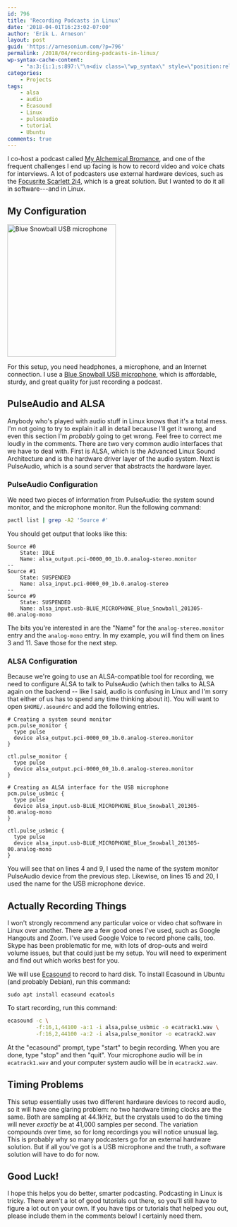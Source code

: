 ```yaml
---
id: 796
title: 'Recording Podcasts in Linux'
date: '2018-04-01T16:23:02-07:00'
author: 'Erik L. Arneson'
layout: post
guid: 'https://arnesonium.com/?p=796'
permalink: /2018/04/recording-podcasts-in-linux/
wp-syntax-cache-content:
    - "a:3:{i:1;s:897:\"\n<div class=\"wp_syntax\" style=\"position:relative;\"><table><tr><td class=\"line_numbers\"><pre>1\n2\n3\n4\n5\n6\n7\n8\n9\n10\n11\n</pre></td><td class=\"code\"><pre class=\"\" style=\"font-family:monospace;\">Source #<span style=\"\">0</span>\n    State: IDLE\n    Name: alsa_output.pci-0000_00_1b.0.analog-stereo.monitor\n--\nSource #<span style=\"\">1</span>\n    State: SUSPENDED\n    Name: alsa_input.pci-0000_00_1b.0.analog-stereo\n--\nSource #<span style=\"\">9</span>\n    State: SUSPENDED\n    Name: alsa_input.usb-BLUE_MICROPHONE_Blue_Snowball_201305-00.analog-mono</pre></td></tr></table><p class=\"theCode\" style=\"display:none;\">Source #0\n    State: IDLE\n    Name: alsa_output.pci-0000_00_1b.0.analog-stereo.monitor\n--\nSource #1\n    State: SUSPENDED\n    Name: alsa_input.pci-0000_00_1b.0.analog-stereo\n--\nSource #9\n    State: SUSPENDED\n    Name: alsa_input.usb-BLUE_MICROPHONE_Blue_Snowball_201305-00.analog-mono</p></div>\n\";i:2;s:1549:\"\n<div class=\"wp_syntax\" style=\"position:relative;\"><table><tr><td class=\"line_numbers\"><pre>1\n2\n3\n4\n5\n6\n7\n8\n9\n10\n11\n12\n13\n14\n15\n16\n17\n18\n19\n20\n21\n</pre></td><td class=\"code\"><pre class=\"\" style=\"font-family:monospace;\"># Creating a system sound monitor\npcm.pulse_monitor <span class=\"br0\">&#123;</span>\n  type pulse\n  device alsa_output.pci-0000_00_1b.0.analog-stereo.monitor\n<span class=\"br0\">&#125;</span>\n&nbsp;\nctl.pulse_monitor <span class=\"br0\">&#123;</span>\n  type pulse\n  device alsa_output.pci-0000_00_1b.0.analog-stereo.monitor\n<span class=\"br0\">&#125;</span>\n&nbsp;\n# Creating an ALSA interface for the USB microphone\npcm.pulse_usbmic <span class=\"br0\">&#123;</span>\n  type pulse\n  device alsa_input.usb-BLUE_MICROPHONE_Blue_Snowball_201305-00.analog-mono\n<span class=\"br0\">&#125;</span>\n&nbsp;\nctl.pulse_usbmic <span class=\"br0\">&#123;</span>\n  type pulse\n  device alsa_input.usb-BLUE_MICROPHONE_Blue_Snowball_201305-00.analog-mono\n<span class=\"br0\">&#125;</span></pre></td></tr></table><p class=\"theCode\" style=\"display:none;\"># Creating a system sound monitor\npcm.pulse_monitor {\n  type pulse\n  device alsa_output.pci-0000_00_1b.0.analog-stereo.monitor\n}\n\nctl.pulse_monitor {\n  type pulse\n  device alsa_output.pci-0000_00_1b.0.analog-stereo.monitor\n}\n\n# Creating an ALSA interface for the USB microphone\npcm.pulse_usbmic {\n  type pulse\n  device alsa_input.usb-BLUE_MICROPHONE_Blue_Snowball_201305-00.analog-mono\n}\n\nctl.pulse_usbmic {\n  type pulse\n  device alsa_input.usb-BLUE_MICROPHONE_Blue_Snowball_201305-00.analog-mono\n}</p></div>\n\";i:3;s:1028:\"\n<div class=\"wp_syntax\" style=\"position:relative;\"><table><tr><td class=\"line_numbers\"><pre>1\n2\n3\n</pre></td><td class=\"code\"><pre class=\"bash\" style=\"font-family:monospace;\">ecasound <span style=\"color: #660033;\">-c</span> \\\n         -f:<span style=\"color: #000000;\">16</span>,<span style=\"color: #000000;\">1</span>,<span style=\"color: #000000;\">44100</span> -a:<span style=\"color: #000000;\">1</span> <span style=\"color: #660033;\">-i</span> alsa,pulse_usbmic <span style=\"color: #660033;\">-o</span> ecatrack1.wav \\\n         -f:<span style=\"color: #000000;\">16</span>,<span style=\"color: #000000;\">2</span>,<span style=\"color: #000000;\">44100</span> -a:<span style=\"color: #000000;\">2</span> <span style=\"color: #660033;\">-i</span> alsa,pulse_monitor <span style=\"color: #660033;\">-o</span> ecatrack2.wav</pre></td></tr></table><p class=\"theCode\" style=\"display:none;\">ecasound -c \\\n         -f:16,1,44100 -a:1 -i alsa,pulse_usbmic -o ecatrack1.wav \\\n         -f:16,2,44100 -a:2 -i alsa,pulse_monitor -o ecatrack2.wav</p></div>\n\";}"
categories:
    - Projects
tags:
    - alsa
    - audio
    - Ecasound
    - Linux
    - pulseaudio
    - tutorial
    - Ubuntu
comments: true    
---
```


I co-host a podcast called <a href="https://myalchemicalbromance.com/" rel="noopener" target="_blank">My Alchemical Bromance</a>, and one of the frequent challenges I end up facing is how to record video and voice chats for interviews. A lot of podcasters use external hardware devices, such as the <a href="https://amzn.to/2Gt0iOc" rel="noopener" target="_blank">Focusrite Scarlett 2i4</a>, which is a great solution. But I wanted to do it all in software---and in Linux.
<!--more-->

## My Configuration

<a href="https://amzn.to/2GJJBgt"><img src="https://arnesonium.com/wp-content/uploads/2018/04/Blue-Snowball-USB-246x300.png#right" alt="Blue Snowball USB microphone" width="246" height="300" class="size-medium wp-image-797" /></a>

For this setup, you need headphones, a microphone, and an Internet connection. I use a <a href="https://amzn.to/2H4C8Gs" rel="noopener" target="_blank">Blue Snowball USB microphone</a>, which is affordable, sturdy, and great quality for just recording a podcast.

## PulseAudio and ALSA

Anybody who's played with audio stuff in Linux knows that it's a total mess. I'm not going to try to explain it all in detail because I'll get it wrong, and even this section I'm *probably* going to get wrong. Feel free to correct me loudly in the comments. There are two very common audio interfaces that we have to deal with. First is ALSA, which is the Advanced Linux Sound Architecture and is the hardware driver layer of the audio system. Next is PulseAudio, which is a sound server that abstracts the hardware layer.

### PulseAudio Configuration

We need two pieces of information from PulseAudio: the system sound monitor, and the microphone monitor. Run the following command:

```bash
pactl list | grep -A2 'Source #'
```

You should get output that looks like this:

```
Source #0
	State: IDLE
	Name: alsa_output.pci-0000_00_1b.0.analog-stereo.monitor
--
Source #1
	State: SUSPENDED
	Name: alsa_input.pci-0000_00_1b.0.analog-stereo
--
Source #9
	State: SUSPENDED
	Name: alsa_input.usb-BLUE_MICROPHONE_Blue_Snowball_201305-00.analog-mono
```

The bits you're interested in are the "Name" for the `analog-stereo.monitor` entry and the `analog-mono` entry. In my example, you will find them on lines 3 and 11. Save those for the next step.

### ALSA Configuration

Because we're going to use an ALSA-compatible tool for recording, we need to configure ALSA to talk to PulseAudio (which then talks to ALSA again on the backend -- like I said, audio is confusing in Linux and I'm sorry that either of us has to spend any time thinking about it). You will want to open `$HOME/.asoundrc` and add the following entries.

```
# Creating a system sound monitor
pcm.pulse_monitor {
  type pulse
  device alsa_output.pci-0000_00_1b.0.analog-stereo.monitor
}

ctl.pulse_monitor {
  type pulse
  device alsa_output.pci-0000_00_1b.0.analog-stereo.monitor
}

# Creating an ALSA interface for the USB microphone
pcm.pulse_usbmic {
  type pulse
  device alsa_input.usb-BLUE_MICROPHONE_Blue_Snowball_201305-00.analog-mono
}

ctl.pulse_usbmic {
  type pulse
  device alsa_input.usb-BLUE_MICROPHONE_Blue_Snowball_201305-00.analog-mono
}
```

You will see that on lines 4 and 9, I used the name of the system monitor PulseAudio device from the previous step. Likewise, on lines 15 and 20, I used the name for the USB microphone device.

## Actually Recording Things

I won't strongly recommend any particular voice or video chat software in Linux over another. There are a few good ones I've used, such as Google Hangouts and Zoom. I've used Google Voice to record phone calls, too. Skype has been problematic for me, with lots of drop-outs and weird volume issues, but that could just be my setup. You will need to experiment and find out which works best for you.

We will use <a href="http://www.eca.cx/ecasound/" rel="noopener" target="_blank">Ecasound</a> to record to hard disk. To install Ecasound in Ubuntu (and probably Debian), run this command:

```shell
sudo apt install ecasound ecatools
```

To start recording, run this command:

```bash
ecasound -c \
         -f:16,1,44100 -a:1 -i alsa,pulse_usbmic -o ecatrack1.wav \
         -f:16,2,44100 -a:2 -i alsa,pulse_monitor -o ecatrack2.wav
```

At the "ecasound" prompt, type "start" to begin recording. When you are done, type "stop" and then "quit". Your microphone audio will be in `ecatrack1.wav` and your computer system audio will be in `ecatrack2.wav`.

## Timing Problems

This setup essentially uses two different hardware devices to record audio, so it will have one glaring problem: no two hardware timing clocks are the same. Both are sampling at 44.1kHz, but the crystals used to do the timing will never *exactly* be at 41,000 samples per second. The variation compounds over time, so for long recordings you will notice unusual lag. This is probably why so many podcasters go for an external hardware solution. But if all you've got is a USB microphone and the truth, a software solution will have to do for now.

## Good Luck!

I hope this helps you do better, smarter podcasting. Podcasting in Linux is tricky. There aren't a lot of good tutorials out there, so you'll still have to figure a lot out on your own. If you have tips or tutorials that helped you out, please include them in the comments below! I certainly need them.
